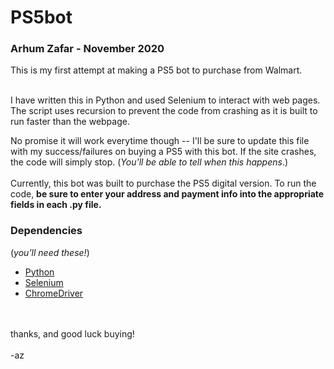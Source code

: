 # PS5bot

### Arhum Zafar - November 2020
This is my first attempt at making a PS5 bot to purchase from Walmart.

<br>
I have written this in Python and used Selenium to interact with web pages. The script uses recursion to prevent the code from crashing as it is built to run faster than the webpage. 
<br>

No promise it will work everytime though -- I'll be sure to update this file with my success/failures on buying a PS5 with this bot.
If the site crashes, the code will simply stop. (*You'll be able to tell when this happens*.)
<br>
<br>
Currently, this bot was built to purchase the PS5 digital version.
To run the code, **be sure to enter your address and payment info into the appropriate fields in each .py file.**

### Dependencies
(*you'll need these!*)
* [Python](https://www.python.org/)
* [Selenium](https://selenium-python.readthedocs.io/installation.html)
* [ChromeDriver](https://sites.google.com/a/chromium.org/chromedriver/downloads)


<br>
<br>
thanks, and good luck buying!
<br>
<br>
-az
